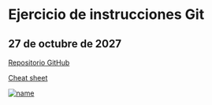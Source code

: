 # Ejercicio de instrucciones Git

## 27 de octubre de 2027

[Repositorio GitHub](https://github.com/santiagotopham/git_2025-10-27)

[Cheat sheet](https://github.com/classesdeferran/instrucciones-git-github-2025)

[![name](https://git-scm.com/images/branching-illustration@2x.png)](https://git-scm.com/images/branching-illustration@2x.png)
